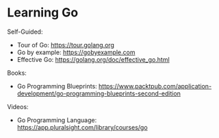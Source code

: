 # Learning Go

Self-Guided:
- Tour of Go: https://tour.golang.org
- Go by example: https://gobyexample.com
- Effective Go: https://golang.org/doc/effective_go.html

Books:
- Go Programming Blueprints: https://www.packtpub.com/application-development/go-programming-blueprints-second-edition


Videos:
- Go Programming Language: https://app.pluralsight.com/library/courses/go